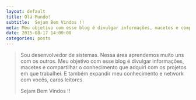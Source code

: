 ```yaml
---
layout: default
title: Olá Mundo!
subtitle:  Sejam Bem Vindos !!
meta: Meu objetivo com esse blog é divulgar informações, macetes e compartilhar o conhecimento que adquiri com os projetos em que trabalhei...
date: 2015-08-17 14:00:00
categories: posts
---
```


> Sou desenvolvedor de sistemas. Nessa área aprendemos muito uns com os outros. Meu objetivo com esse blog é divulgar informações, macetes e compartilhar o conhecimento que adquiri com os projetos em que trabalhei. E também expandir meu conhecimento e network com vocês, caros leitores.
> 
> Sejam Bem Vindos !!